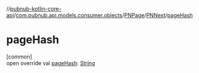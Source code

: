 //[pubnub-kotlin-core-api](../../../../index.md)/[com.pubnub.api.models.consumer.objects](../../index.md)/[PNPage](../index.md)/[PNNext](index.md)/[pageHash](page-hash.md)

# pageHash

[common]\
open override val [pageHash](page-hash.md): [String](https://kotlinlang.org/api/latest/jvm/stdlib/kotlin/-string/index.html)
